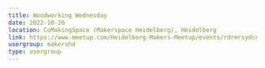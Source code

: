 ```yaml
---
title: Woodworking Wednesday
date: 2022-10-26
location: CoMakingSpace (Makerspace Heidelberg), Heidelberg
link: https://www.meetup.com/Heidelberg-Makers-Meetup/events/rdrmrsydcnbjc/
usergroup: makershd
type: usergroup
---
```

